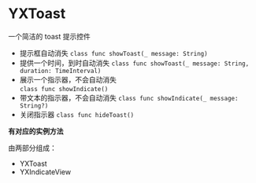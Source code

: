 # YXToast

一个简洁的 toast 提示控件

* 提示框自动消失
`class func showToast(_ message: String)`
* 提供一个时间，到时自动消失
`class func showToast(_ message: String, duration: TimeInterval) `
* 展示一个指示器，不会自动消失    
`class func showIndicate()`
* 带文本的指示器，不会自动消失
`class func showIndicate(_ message: String?)`
* 关闭指示器
`class func hideToast()` 

**有对应的实例方法**

由两部分组成：
* YXToast
* YXIndicateView


